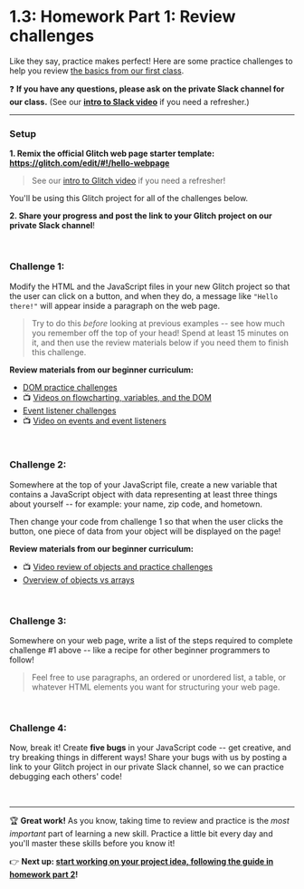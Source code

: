 # 1.3: Homework Part 1: Review challenges

Like they say, practice makes perfect! Here are some practice challenges to help you review [the basics from our first class](https://github.com/LearnTeachCode/intro-javascript-class/tree/may-2018-int/week-1). 

❓ **If you have any questions, please ask on the private Slack channel for our class.** (See our [**intro to Slack video**](https://github.com/LearnTeachCode/intro-javascript-class/blob/march-2018/week-1/1-1-initial-tools-intro.md#111-intro-to-slack) if you need a refresher.)

<hr/>

### Setup

**1. Remix the official Glitch web page starter template: https://glitch.com/edit/#!/hello-webpage**

  > See our [intro to Glitch video](https://github.com/LearnTeachCode/intro-javascript-class/blob/march-2018/week-1/1-1-initial-tools-intro.md#113-intro-to-glitch) if you need a refresher!

You'll be using this Glitch project for all of the challenges below.

**2. Share your progress and post the link to your Glitch project on our private Slack channel**!



<br/>

### Challenge 1:

Modify the HTML and the JavaScript files in your new Glitch project so that the user can click on a button, and when they do, a message like `"Hello there!"` will appear inside a paragraph on the web page.

  > Try to do this *before* looking at previous examples -- see how much you remember off the top of your head! Spend at least 15 minutes on it, and then use the review materials below if you need them to finish this challenge.
  
**Review materials from our beginner curriculum:**

  - [DOM practice challenges](https://github.com/LearnTeachCode/intro-javascript-class/blob/march-2018/week-1/1-2-dom-challenges.md)
  - :tv: [Videos on flowcharting, variables, and the DOM](https://github.com/LearnTeachCode/intro-javascript-class/blob/march-2018/week-1/1-5-review-hangman-game.md)
  - [Event listener challenges](https://github.com/LearnTeachCode/intro-javascript-class/blob/march-2018/week-2/2-2-event-listener-challenges.md)
  - :tv: [Video on events and event listeners](https://github.com/LearnTeachCode/intro-javascript-class/blob/march-2018/week-2/2-5-review-videos-hangman-part2.md#251-intro-to-events-and-event-listeners)

<br/>

### Challenge 2:

Somewhere at the top of your JavaScript file, create a new variable that contains a JavaScript object with data representing at least three things about yourself -- for example: your name, zip code, and hometown.

Then change your code from challenge 1 so that when the user clicks the button, one piece of data from your object will be displayed on the page!

**Review materials from our beginner curriculum:**

  - :tv: [Video review of objects and practice challenges](https://github.com/LearnTeachCode/intro-javascript-class/blob/march-2018/week-3/3-2-object-challenges.md)
  - [Overview of objects vs arrays](https://github.com/LearnTeachCode/intro-javascript-class/blob/march-2018/week-3/3-1-overview-objects-versus-arrays.md)

<br/>

### Challenge 3:

Somewhere on your web page, write a list of the steps required to complete challenge #1 above -- like a recipe for other beginner programmers to follow!

  > Feel free to use paragraphs, an ordered or unordered list, a table, or whatever HTML elements you want for structuring your web page.

<br/>

### Challenge 4:

Now, break it! Create **five bugs** in your JavaScript code -- get creative, and try breaking things in different ways! Share your bugs with us by posting a link to your Glitch project in our private Slack channel, so we can practice debugging each others' code!

<br/>

<hr/>

:trophy: **Great work!** As you know, taking time to review and practice is the *most important* part of learning a new skill. Practice a little bit every day and you'll master these skills before you know it!

:point_right: **Next up: [start working on your project idea, following the guide in homework part 2](https://github.com/LearnTeachCode/intro-javascript-class/blob/may-2018-int/week-1/1-4-homework-part2-project.md)!**
